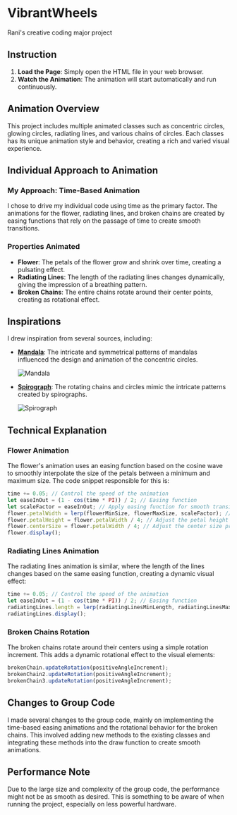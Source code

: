 # VibrantWheels
Rani's creative coding major project

## Instruction
1. **Load the Page**: Simply open the HTML file in your web browser.
2. **Watch the Animation**: The animation will start automatically and run continuously.

## Animation Overview

This project includes multiple animated classes such as concentric circles, glowing circles, radiating lines, and various chains of circles. Each classes has its unique animation style and behavior, creating a rich and varied visual experience.

## Individual Approach to Animation

### My Approach: Time-Based Animation

I chose to drive my individual code using time as the primary factor. The animations for the flower, radiating lines, and broken chains are created by easing functions that rely on the passage of time to create smooth transitions.

### Properties Animated

- **Flower**: The petals of the flower grow and shrink over time, creating a pulsating effect.
- **Radiating Lines**: The length of the radiating lines changes dynamically, giving the impression of a breathing pattern.
- **Broken Chains**: The entire chains rotate around their center points, creating as rotational effect.

## Inspirations

I drew inspiration from several sources, including:

- **[Mandala](https://dribbble.com/shots/486360-Mandala-In-Motion-Animation-1)**: The intricate and symmetrical patterns of mandalas influenced the design and animation of the concentric circles.
  
  ![Mandala](https://cdn.dribbble.com/users/24711/screenshots/486360/media/bc88b613556ec241ffd7b23fe0df79da.gif)

- **[Spirograph](https://dribbble.com/shots/7102589-Spirograph-Dribbble)**: The rotating chains and circles mimic the intricate patterns created by spirographs.

  ![Spirograph](https://cdn.dribbble.com/users/1354693/screenshots/7102589/media/1e57ead2d9481faf21c5a2d09dcd88ab.gif)


## Technical Explanation

### Flower Animation

The flower's animation uses an easing function based on the cosine wave to smoothly interpolate the size of the petals between a minimum and maximum size. The code snippet responsible for this is:

```javascript
time += 0.05; // Control the speed of the animation
let easeInOut = (1 - cos(time * PI)) / 2; // Easing function
let scaleFactor = easeInOut; // Apply easing function for smooth transition
flower.petalWidth = lerp(flowerMinSize, flowerMaxSize, scaleFactor); // Linearly interpolate between min and max size
flower.petalHeight = flower.petalWidth / 4; // Adjust the petal height proportionally
flower.centerSize = flower.petalWidth / 4; // Adjust the center size proportionally
flower.display();
```


### Radiating Lines Animation
The radiating lines animation is similar, where the length of the lines changes based on the same easing function, creating a dynamic visual effect:

```javascript
time += 0.05; // Control the speed of the animation
let easeInOut = (1 - cos(time * PI)) / 2; // Easing function
radiatingLines.length = lerp(radiatingLinesMinLength, radiatingLinesMaxLength, easeInOut); // Interpolate between min and max lengths
radiatingLines.display();
```

### Broken Chains Rotation
The broken chains rotate around their centers using a simple rotation increment. This adds a dynamic rotational effect to the visual elements:

```javascript
brokenChain.updateRotation(positiveAngleIncrement);
brokenChain2.updateRotation(positiveAngleIncrement);
brokenChain3.updateRotation(positiveAngleIncrement);
```

## Changes to Group Code
I made several changes to the group code, mainly on implementing the time-based easing animations and the rotational behavior for the broken chains. This involved adding new methods to the existing classes and integrating these methods into the draw function to create smooth animations.

## Performance Note
Due to the large size and complexity of the group code, the performance might not be as smooth as desired. This is something to be aware of when running the project, especially on less powerful hardware.
